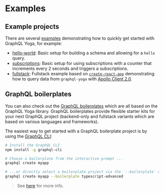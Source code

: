 # Examples

## Example projects

There are several [examples](https://github.com/graphcool/graphql-yoga/tree/master/examples) demonstrating how to quickly get started with GraphQL Yoga, for example:

- [hello-world](https://github.com/graphcool/graphql-yoga/tree/master/examples/hello-world): Basic setup for building a schema and allowing for a `hello` query.
- [subscriptions](https://github.com/graphcool/graphql-yoga/tree/master/examples/subscriptions): Basic setup for using subscriptions with a counter that increments every 2 seconds and triggers a subscriptions.
- [fullstack](https://github.com/graphcool/graphql-yoga/tree/master/examples/fullstack): Fullstack example based on [`create-react-app`](https://github.com/facebookincubator/create-react-app) demonstrating how to query data from `graphql-yoga` with [Apollo Client 2.0](https://www.apollographql.com/client/).

## GraphQL boilerplates

You can also check out the [GraphQL boilerplates](https://github.com/graphql-boilerplates) which are all based on the GraphQL Yoga library. GraphQL boilerplates provide flexible starter kits for your next GraphQL project (backend-only and fullstack variants which are based on various languages and frameworks).

The easiest way to get started with a GraphQL boilerplate project is by using the [GraphQL CLI](../GraphQL-CLI/01-Overview.md):

```bash
# Install the GraphQL CLI
npm install -g graphql-cli

# Choose a boilerplate from the interactive prompt ...
graphql create myapp

# ...or directly select a boilerplate project via the `--boilerplate` option (e.g. `typescript-advanced`)
graphql create myapp --boilerplate typescript-advanced
```

> See [here](../GraphQL-CLI/04-Common-Workflows.md#bootstrapping-graphql-boilerplates) for more info.